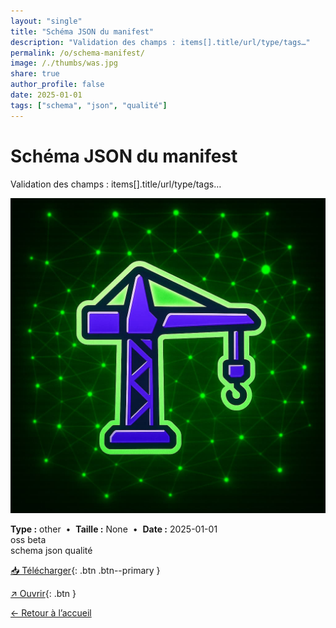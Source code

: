 ```yaml
---
layout: "single"
title: "Schéma JSON du manifest"
description: "Validation des champs : items[].title/url/type/tags…"
permalink: /o/schema-manifest/
image: /./thumbs/was.jpg
share: true
author_profile: false
date: 2025-01-01
tags: ["schema", "json", "qualité"]
---
```

# Schéma JSON du manifest

Validation des champs : items[].title/url/type/tags…

![Aperçu](/./thumbs/was.jpg)

<div class="info-box">
<strong>Type :</strong> other &nbsp;•&nbsp; <strong>Taille :</strong> None &nbsp;•&nbsp; <strong>Date :</strong> 2025-01-01
</div>

<div class="badges"><span class="badge">oss</span> <span class="badge">beta</span></div>
<div class="tags"><span class="tag">schema</span> <span class="tag">json</span> <span class="tag">qualité</span></div>



[📥 Télécharger](/./schema/manifest.schema.json){: .btn .btn--primary }

[↗ Ouvrir](/./schema/manifest.schema.json){: .btn }

[← Retour à l’accueil](/)

